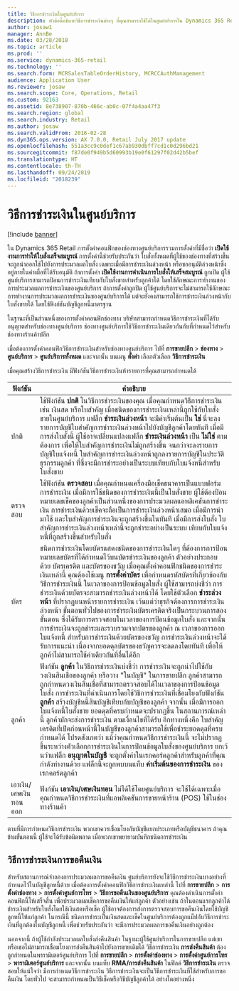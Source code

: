 ```yaml
---
title: วิธีการชำระเงินในศูนย์บริการ
description: หัวข้อนี้อธิบายวิธีการชำระเงินต่างๆ ที่คุณสามารถใช้ได้ในศูนย์บริการใน Dynamics 365 Retail
author: josaw1
manager: AnnBe
ms.date: 03/28/2018
ms.topic: article
ms.prod: ''
ms.service: dynamics-365-retail
ms.technology: ''
ms.search.form: MCRSalesTableOrderHistory, MCRCCAuthManagement
audience: Application User
ms.reviewer: josaw
ms.search.scope: Core, Operations, Retail
ms.custom: 92163
ms.assetid: 8e738907-870b-466c-ab0c-07f4a4aa47f3
ms.search.region: global
ms.search.industry: Retail
ms.author: josaw
ms.search.validFrom: 2016-02-28
ms.dyn365.ops.version: AX 7.0.0, Retail July 2017 update
ms.openlocfilehash: 551a3cc9c0def1c67ab930dbff7cd1c0d296bd21
ms.sourcegitcommit: f87de0f949b5d60993b19e0f61297f02d42b5bef
ms.translationtype: HT
ms.contentlocale: th-TH
ms.lasthandoff: 09/24/2019
ms.locfileid: "2018239"
---
```

# <a name="payment-methods-in-call-centers"></a>วิธีการชำระเงินในศูนย์บริการ

[!include [banner](includes/banner.md)]

ใน Dynamics 365 Retail การตั้งค่าคอนฟิกของช่องทางศูนย์บริการรวมการตั้งค่าที่มีชื่อว่า **เปิดใช้งานการทำให้ใบสั่งเสร็จสมบูรณ์** การตั้งค่านี้ช่วยรับประกันว่า ใบสั่งทั้งหมดที่ผู้ใช้ของช่องทางที่สร้างขึ้นจะถูกนำออกใช้ไปยังการประมวลผลใบสั่ง เฉพาะเมื่อมีการชำระเงินล่วงหน้า หรือขออนุมัติล่วงหน้าซึ่งอยู่ภายในค่าเผื่อที่ได้รับอนุมัติ ถ้าการตั้งค่า **เปิดใช้งานการดำเนินการใบสั่งให้เสร็จสมบูรณ์** ถูกเปิด ผู้ใช้ศูนย์บริการสามารถป้อนการชำระเงินเทียบกับใบสั่งขายสำหรับลูกค้าได้ โดยใช้ลักษณะการทำงานของการประมวลผลการชำระเงินของศูนย์บริการ ถ้าการตั้งค่าถูกปิด ผู้ใช้ศูนย์บริการจะไม่สามารถใช้ลักษณะการทำงานการประมวลผลการชำระเงินของศูนย์บริการได้ แต่จะยังคงสามารถใช้การชำระเงินล่วงหน้ากับใบสั่งขายได้ โดยใช้ฟังก์ชันบัญชีลูกหนี้มาตรฐาน

ในฐานะที่เป็นส่วนหนึ่งของการตั้งค่าคอนฟิกช่องทาง บริษัทสามารถกำหนดวิธีการชำระเงินที่ได้รับอนุญาตสำหรับช่องทางศูนย์บริการ ช่องทางศูนย์บริการใช้วิธีการชำระเงินเดียวกันกับที่กำหนดไว้สำหรับช่องทางร้านค้าปลีก

เมื่อต้องการตั้งค่าคอนฟิกวิธีการชำระเงินสำหรับช่องทางศูนย์บริการ ไปที่ **การขายปลีก** \> **ช่องทาง** \> **ศูนย์บริการ** \> **ศูนย์บริการทั้งหมด** และจากนั้น บนเมนู **ตั้งค่า** เลือกตัวเลือก **วิธีการชำระเงิน**

เมื่อคุณสร้างวิธีการชำระเงิน มีฟังก์ชันวิธีการชำระเงินห้ารายการที่คุณสามารถกำหนดได้

| ฟังก์ชัน            | คำอธิบาย |
|---------------------|-------------|
| ปกติ              | ใช้ฟังก์ชัน **ปกติ** ในวิธีการชำระเงินของคุณ เมื่อคุณกำหนดวิธีการชำระเงิน เช่น เงินสด หรือใบสำคัญ เมื่อชนิดของการชำระเงินเหล่านี้ถูกใช้กับใบสั่งขายในศูนย์บริการ แฟล็ก **ชำระเงินล่วงหน้า** จะมีค่าเริ่มต้นเป็น **ใช่** นี่จะลงรายการบัญชีใบสำคัญการชำระเงินล่วงหน้าไปยังบัญชีลูกค้าโดยทันที เมื่อมีการส่งใบสั่งนี้ ผู้ใช้อาจเปลี่ยนแปลงแฟล็ก **ชำระเงินล่วงหน้า** เป็น **ไม่ใช่** ตามต้องการ เพื่อให้ใบสำคัญการชำระเงินไม่ถูกสร้างขึ้น จนกว่าจะลงรายการบัญชีใบแจ้งหนี้ ใบสำคัญการชำระเงินล่วงหน้าถูกลงรายการบัญชีในประวัติธุรกรรมลูกค้า ที่ซึ่งจะมีการชำระอย่างเป็นระบบเทียบกับใบแจ้งหนี้สำหรับใบสั่งขาย |
| ตรวจสอบ               | ใช้ฟังก์ชัน **ตรวจสอบ** เมื่อคุณกำหนดเครื่องมือเช็คธนาคารเป็นแบบฟอร์มการชำระเงิน เมื่อมีการใช้ชนิดของการชำระเงินนี้เป็นใบสั่งขาย ผู้ใช้ต้องป้อนหมายเลขเช็คของลูกค้าเป็นส่วนหนึ่งของการประมวลผลแอพลิเคชันการชำระเงิน การชำระเงินด้วยเช็คจะถือเป็นการชำระเงินล่วงหน้าเสมอ เมื่อมีการนำมาใช้ และใบสำคัญการชำระเงินจะถูกสร้างขึ้นในทันที เมื่อมีการส่งใบสั่ง ใบสำคัญการชำระเงินล่วงหน้าเหล่านี้จะถูกชำระอย่างเป็นระบบ เทียบกับใบแจ้งหนี้ที่ถูกสร้างขึ้นสำหรับใบสั่ง |
| บัตร               | ชนิดการชำระเงินโดยบัตรแสดงชนิดของการชำระเงินใดๆ ที่ต้องการการป้อนหมายเลขบัตรที่ได้กำหนดไว้บนบัตรชำระเงินของลูกค้า ตัวอย่างประกอบด้วย บัตรเครดิต และบัตรของขวัญ เมื่อคุณตั้งค่าคอนฟิกชนิดของการชำระเงินเหล่านี้ คุณต้องใช้เมนู **การตั้งค่าบัตร** เพื่อกำหนดรหัสบัตรที่เกี่ยวข้องกับวิธีการชำระเงินนี้ ในเวลาของการป้อนข้อมูลใบสั่ง ผู้ใช้สามารถบ่งชี้ว่า การชำระเงินด้วยบัตรจะสามารถชำระเงินล่วงหน้าได้ โดยใช้ตัวเลือก **ชำระล่วงหน้า** ที่ปรากฏบนหน้ารายการชำระเงิน เว้นแต่ว่าธุรกิจต้องการการชำระเงินล่วงหน้า ขั้นตอนทั่วไปของการชำระเงินบัตรเครดิตจริงเป็นกระบวนการสองขั้นตอน ซึ่งได้รับการตรวจสอบในเวลาของการป้อนข้อมูลใบสั่ง และจากนั้น การชำระเงินจะถูกชำระและรวบรวมจากบัตรของลูกค้า ณ เวลาของการออกใบแจ้งหนี้ สำหรับการชำระเงินด้วยบัตรของขวัญ การชำระเงินล่วงหน้าจะได้รับการแนะนำ เนื่องจากยอดดุลบัตรของขวัญควรจะลดลงโดยทันที เพื่อให้ลูกค้าไม่สามารถใช้ค่าเดียวกันที่อื่นได้อีก |
| ลูกค้า            | ฟังก์ชัน **ลูกค้า** ในวิธีการชำระเงินบ่งชี้ว่า การชำระเงินจะถูกนำไปใช้กับวงเงินสินเชื่อของลูกค้า หรือวาง "ในบัญชี" ในการขายปลีก ลูกค้าสามารถถูกกำหนดวงเงินสินเชื่อที่สามารถตรวจสอบได้ในเวลาของการป้อนข้อมูลใบสั่ง การชำระเงินที่ดำเนินการโดยใช้วิธีการชำระเงินที่เชื่อมโยงกับฟังก์ชัน **ลูกค้า** สร้างบัญชีหนี้สินบัญชีเทียบกับบัญชีของลูกค้า จากนั้น เมื่อมีการออกใบแจ้งหนี้ใบสั่งขาย ยอดดุลที่ครบกำหนดจะปรากฏขึ้น ในสถานการณ์เหล่านี้ ลูกค้ามักจะส่งการชำระเงิน ตามเงื่อนไขที่ได้รับ อีกทางหนึ่งคือ ใบสำคัญเครดิตที่เปิดก่อนหน้านี้ในบัญชีของลูกค้าสามารถใช้เพื่อชำระยอดดุลที่ครบกำหนดได้ โปรดสังเกตว่า แม้ว่าคุณกำหนดวิธีการชำระเงินนี้ จะไม่ปรากฏขึ้นระหว่างตัวเลือกการชำระเงินในการป้อนข้อมูลใบสั่งของศูนย์บริการ ยกเว้นว่าแฟล็ก **อนุญาตในบัญชี** จะถูกตั้งค่าในเรกคอร์ดลูกค้าสำหรับลูกค้าที่คุณกำลังทำงานด้วย แฟล็กนี้จะถูกพบบนแท็บ **ค่าเริ่มต้นของการชำระเงิน** ของเรกคอร์ดลูกค้า |
| เอาเงิน/เศษเงินทอนออก | ฟังก์ชัน **เอาเงิน/เศษเงินทอน** ไม่ได้ใช้โดยศูนย์บริการ จะใช้ได้เฉพาะเมื่อคุณกำหนดวิธีการชำระเงินที่แอพลิเคชันการขายหน้าร้าน (POS) ใช้ในช่องทางร้านค้า |

ตามที่มีการกำหนดวิธีการชำระเงิน พวกเขาควรเชื่อมโยงกับบัญชีแยกประเภทหรือบัญชีธนาคาร ถ้าคุณข้ามขั้นตอนนี้ ผู้ใช้จะได้รับข้อผิดพลาด เมื่อพวกเขาพยายามบันทึกชนิดการชำระเงิน

## <a name="refund-payment-methods"></a>วิธีการชำระเงินการขอคืนเงิน

สำหรับสถานการณ์จำลองการประมวลผลการขอคืนเงิน ศูนย์บริการยังจะใช้วิธีการชำระเงินบางอย่างที่กำหนดไว้ในบัญชีลูกหนี้ด้วย เมื่อต้องการตั้งค่าคอนฟิกวิธีการชำระเงินเหล่านี้ ไปที่ **การขายปลีก** \> **การตั้งค่าช่องทาง** \> **การตั้งค่าศูนย์การโทร** \> **วิธีการขอคืนเงินของศูนย์บริการ** คุณต้องดำเนินการตั้งค่าคอนฟิกนี้ให้เสร็จสิ้น เพื่อประมวลผลเช็คการขอคืนเงินให้แก่ลูกค้า ตัวอย่างเช่น ถ้าในตอนแรกลูกค้าได้ชำระเงินสำหรับใบสั่งโดยใช้เงินสดหรือเช็ค ผู้ใช้อาจต้องการส่งการตรวจสอบการขอคืนเงินโดยใช้บัญชีลูกหนี้ให้แก่ลูกค้า ในกรณีนี้ ชนิดการชำระเป็นเงินสดและเช็คในศูนย์บริการต้องถูกแม็ปกับวิธีการชำระเงินที่ถูกต้องในบัญชีลูกหนี้ เพื่อช่วยรับประกันว่า จะมีการประมวลผลการขอคืนเงินอย่างถูกต้อง

นอกจากนี้ ถ้าผู้ใช้กำลังประมวลผลใบสั่งส่งคืนสินค้า ในฐานะผู้ใช้ศูนย์บริการในการขายปลีก แต่เขาหรือเธอไม่สามารถเชื่อมโยงการส่งคืนสินค้าไปยังการขายเดิมได้ วิธีการชำระเงิน **การส่งคืนสินค้า** ต้องถูกกำหนดในพารามิเตอร์ศูนย์บริการ ไปที่ **การขายปลีก** \> **การตั้งค่าช่องทาง** \> **การตั้งค่าศูนย์การโทร** \> **พารามิเตอร์ศูนย์บริการ** และจากนั้น บนแท็บ **RMA/การส่งคืนสินค้า** ในฟิลด์ **วิธีการชำระเงิน** ตรวจสอบให้แน่ใจว่า มีการกำหนดวิธีการชำระเงิน วิธีการชำระเงินจะเป็นวิธีการชำระเงินที่ใช้สำหรับการขอคืนเงิน โดยทั่วไป จะสามารถกำหนดเป็นวิธีเช็คหรือวิธีบัญชีลูกค้าได้ อย่างใดอย่างหนึ่ง
